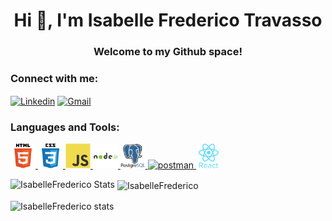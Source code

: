 <h1 align="center">Hi 👋, I'm Isabelle Frederico Travasso</h1>
<h3 align="center">Welcome to my Github space!</h3>

<h3 align="left">Connect with me:</h3>
<p align="left">
<a href="https://www.linkedin.com/in/isabelle-frederico-travasso" target="_black"><img align="center" src="https://cdn.jsdelivr.net/npm/simple-icons@3.0.1/icons/linkedin.svg" alt="Linkedin" height="30" width="40" /></a>
<a target="_blank" href="mailto:isa.frederico@gmail.com"><img align="center" alt="Gmail" height="30" width="40" src="https://cdn.jsdelivr.net/npm/simple-icons@v3/icons/gmail.svg" />
</a>
</p>
<h3 align="left">Languages and Tools:</h3>
<p align="left"> <a href="https://www.w3.org/html/" target="_blank"> <img src="https://raw.githubusercontent.com/devicons/devicon/master/icons/html5/html5-original-wordmark.svg" alt="html5" width="40" height="40"/> </a><a href="https://www.w3schools.com/css/" target="_blank"> <img src="https://raw.githubusercontent.com/devicons/devicon/master/icons/css3/css3-original-wordmark.svg" alt="css3" width="40" height="40"/> </a><a href="https://developer.mozilla.org/en-US/docs/Web/JavaScript" target="_blank"> <img src="https://raw.githubusercontent.com/devicons/devicon/master/icons/javascript/javascript-original.svg" alt="javascript" width="40" height="40"/> </a><a href="https://nodejs.org" target="_blank"> <img src="https://raw.githubusercontent.com/devicons/devicon/master/icons/nodejs/nodejs-original-wordmark.svg" alt="nodejs" width="40" height="40"/> </a> <a href="https://www.postgresql.org" target="_blank"> <img src="https://raw.githubusercontent.com/devicons/devicon/master/icons/postgresql/postgresql-original-wordmark.svg" alt="postgresql" width="40" height="40"/> </a> <a href="https://postman.com" target="_blank"> <img src="https://www.vectorlogo.zone/logos/getpostman/getpostman-icon.svg" alt="postman" width="40" height="40"/> </a> <a href="https://reactjs.org/" target="_blank"> <img src="https://raw.githubusercontent.com/devicons/devicon/master/icons/react/react-original-wordmark.svg" alt="react" width="40" height="40"/></a> </p>

<p><img align="left" src="https://github-readme-stats.vercel.app/api/top-langs?username=isabellefrederico&show_icons=true&theme=nord&locale=en&layout=compact" alt="IsabelleFrederico Stats" /></p>

<p>&nbsp;<img align="center" src="https://github-readme-stats.vercel.app/api?username=isabellefrederico&show_icons=true&theme=nord&locale=en" alt="IsabelleFrederico" /></p>

<p><img align="center" src="https://github-readme-streak-stats.herokuapp.com/?user=isabellefrederico&theme=nord" alt="IsabelleFrederico stats" /></p>

<!--
**IsabelleFrederico/IsabelleFrederico** is a ✨ _special_ ✨ repository because its `README.md` (this file) appears on your GitHub profile.

Here are some ideas to get you started:

- 🔭 I’m currently working on ...
- 🌱 I’m currently learning ...
- 👯 I’m looking to collaborate on ...
- 🤔 I’m looking for help with ...
- 💬 Ask me about ...
- 📫 How to reach me: ...
- 😄 Pronouns: ...
- ⚡ Fun fact: ...
-->
